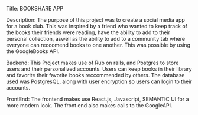 Title: BOOKSHARE APP 

Description: The purpose of this project was to create a social media app for a book club. This was inspired by a friend who wanted to keep track of the books their friends were reading, have the ability to add to their personal collection, aswell as the ability to add to a community tab where everyone can reccomend books to one another. This was possible by using the GoogleBooks API. 

Backend: 
This Project makes use of Rub on rails, and Postgres to store users and their personalized accounts. Users can keep books in their library and favorite their favorite books reccommended by others. The database used was PostgresQL, along with user encryption so users can login to their accounts. 

FrontEnd: The frontend makes use React.js, Javascript, SEMANTIC UI for a more modern look. The front end also makes calls to the GoogleAPI. 
